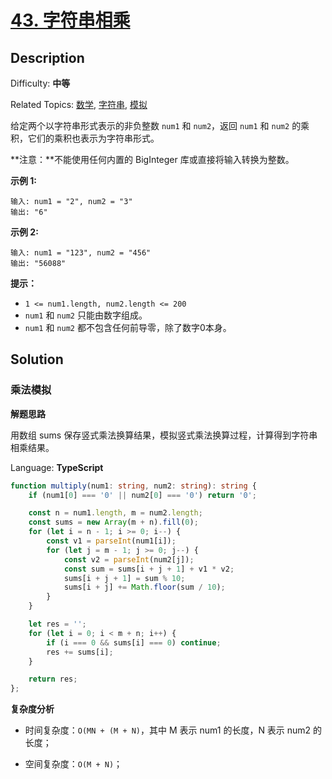 # [43\. 字符串相乘](https://leetcode.cn/problems/multiply-strings/)

## Description

Difficulty: **中等**  

Related Topics: [数学](https://leetcode.cn/tag/math/), [字符串](https://leetcode.cn/tag/string/), [模拟](https://leetcode.cn/tag/simulation/)

给定两个以字符串形式表示的非负整数 `num1` 和 `num2`，返回 `num1` 和 `num2` 的乘积，它们的乘积也表示为字符串形式。

**注意：**不能使用任何内置的 BigInteger 库或直接将输入转换为整数。

**示例 1:**

```
输入: num1 = "2", num2 = "3"
输出: "6"
```

**示例 2:**

```
输入: num1 = "123", num2 = "456"
输出: "56088"
```

**提示：**

* `1 <= num1.length, num2.length <= 200`
* `num1` 和 `num2` 只能由数字组成。
* `num1` 和 `num2` 都不包含任何前导零，除了数字0本身。

## Solution

### 乘法模拟

**解题思路**

用数组 sums 保存竖式乘法换算结果，模拟竖式乘法换算过程，计算得到字符串相乘结果。

Language: **TypeScript**

```typescript
function multiply(num1: string, num2: string): string {
    if (num1[0] === '0' || num2[0] === '0') return '0';

    const n = num1.length, m = num2.length;
    const sums = new Array(m + n).fill(0);
    for (let i = n - 1; i >= 0; i--) {
        const v1 = parseInt(num1[i]);
        for (let j = m - 1; j >= 0; j--) {
            const v2 = parseInt(num2[j]);
            const sum = sums[i + j + 1] + v1 * v2;
            sums[i + j + 1] = sum % 10;
            sums[i + j] += Math.floor(sum / 10);
        }
    }

    let res = '';
    for (let i = 0; i < m + n; i++) {
        if (i === 0 && sums[i] === 0) continue;
        res += sums[i];
    }

    return res;
};
```

**复杂度分析**

- 时间复杂度：`O(MN + (M + N)`，其中 M 表示 num1 的长度，N 表示 num2 的长度；

- 空间复杂度：`O(M + N)`；

